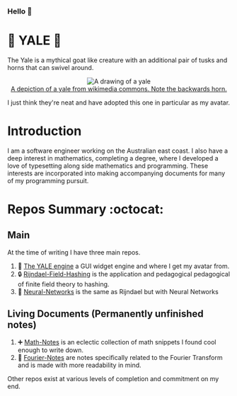 ### Hello 👋

# :goat: YALE :goat:

The Yale is a mythical goat like creature with an additional pair of tusks and horns that can swivel around.

<p align="center">
  <img src="https://upload.wikimedia.org/wikipedia/commons/6/6d/Yale_salient.gif" alt="A drawing of a yale">
  <a href="https://en.wikipedia.org/wiki/Yale_(mythical_creature)">
    <br>
    A depiction of a yale from wikimedia commons. Note the backwards horn.
  </a>
</p>

I just think they're neat and have adopted this one in particular as my avatar.

# Introduction
I am a software engineer working on the Australian east coast.
I also have a deep interest in mathematics, completing a degree, where I developed a love of typesetting along side mathematics and programming.
These interests are incorporated into making accompanying documents for many of my programming pursuit.

#  Repos Summary :octocat:
## Main
At the time of writing I have three main repos.
1. :goat: [The YALE engine](https://github.com/CleisthenesH/YALE) a GUI widget engine and where I get my avatar from.
2. :lock: [Rijndael-Field-Hashing](https://github.com/CleisthenesH/Rijndael-Field-Hashing) is the application and pedagogical pedagogical of finite field theory to hashing.
3. :brain: [Neural-Networks](https://github.com/CleisthenesH/Neural-Networks) is the same as Rijndael but with Neural Networks

## Living Documents (Permanently unfinished notes)
1. :heavy_plus_sign: [Math-Notes](https://github.com/CleisthenesH/Math-Notes) is an eclectic collection of math snippets I found cool enough to write down.
2. :ocean: [Fourier-Notes](https://github.com/CleisthenesH/Fourier-Notes) are notes specifically related to the Fourier Transform and is made with more readability in mind.

Other repos exist at various levels of completion and commitment on my end.
<!--
**CleisthenesH/CleisthenesH** is a ✨ _special_ ✨ repository because its `README.md` (this file) appears on your GitHub profile.

Here are some ideas to get you started:

- 🔭 I’m currently working on ...
- 🌱 I’m currently learning ...
- 👯 I’m looking to collaborate on ...
- 🤔 I’m looking for help with ...
- 💬 Ask me about ...
- 📫 How to reach me: ...
- 😄 Pronouns: ...
- ⚡ Fun fact: ...
-->
